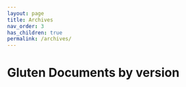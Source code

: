 ```yaml
---
layout: page
title: Archives
nav_order: 3
has_children: true
permalink: /archives/
---
```

# Gluten Documents by version


